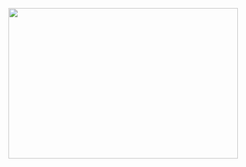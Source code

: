 <img src="https://user-images.githubusercontent.com/78885738/224913404-d3bb0943-aa1c-44dd-a464-8ff32fcee537.gif" width="95%" height="300"></img>
